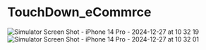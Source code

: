 # TouchDown_eCommrce
![Simulator Screen Shot - iPhone 14 Pro - 2024-12-27 at 10 32 19](https://github.com/user-attachments/assets/f5b00a09-ab62-4609-907c-30168838af80)
![Simulator Screen Shot - iPhone 14 Pro - 2024-12-27 at 10 32 01](https://github.com/user-attachments/assets/4ad18393-f06a-47df-97ce-f6753197332a)
